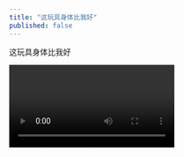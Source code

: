 ```yaml
---
title: "这玩具身体比我好"
published: false
---
```

这玩具身体比我好



<video controls="" autoplay="" name="media"><source src="{{ "/assets/images/2017/01/2017-01-31-zhe-wan-j/1.mp4" | relative_url }}" type="video/mp4"></video>


